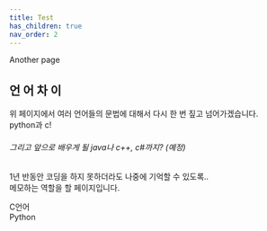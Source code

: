 ```yaml
---
title: Test
has_children: true
nav_order: 2
---
```

Another page
## 언 어 차 이

위 페이지에서 여러 언어들의 문법에 대해서 다시 한 번 짚고 넘어가겠습니다.  
python과 c!

###### 그리고 앞으로 배우게 될 java나 c++, c#까지? (예정)

1년 반동안 코딩을 하지 못하더라도 나중에 기억할 수 있도록..  
메모하는 역할을 할 페이지입니다.

C언어  
Python
